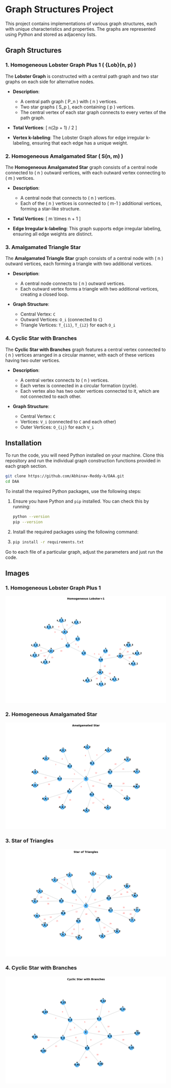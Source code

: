 # Graph Structures Project

This project contains implementations of various graph structures, each with unique characteristics and properties. The
graphs are represented using Python and stored as adjacency lists.

## Graph Structures

### 1. Homogeneous Lobster Graph Plus 1 \( \{Lob}(n, p) \)

The **Lobster Graph** is constructed with a central path graph and two star graphs on each side for alternative nodes.

- **Description**:
    - A central path graph \( P_n \) with \( n \) vertices.
    - Two star graphs \( S_p \), each containing \( p \) vertices.
    - The central vertex of each star graph connects to every vertex of the path graph.

- **Total Vertices**:
  \[
  n(2p + 1) / 2
  \]

- **Vertex k-labeling**: The Lobster Graph allows for edge irregular k-labeling, ensuring that each edge has a unique
  weight.

### 2. Homogeneous Amalgamated Star \( S(n, m) \)

The **Homogeneous Amalgamated Star** graph consists of a central node connected to \( n \) outward vertices, with each
outward vertex connecting to \( m \) vertices.

- **Description**:
    - A central node that connects to \( n \) vertices.
    - Each of the \( n \) vertices is connected to \( m-1 \) additional vertices, forming a star-like structure.

- **Total Vertices**:
  \[
  m \times n + 1
  \]

- **Edge Irregular k-labeling**: This graph supports edge irregular labeling, ensuring all edge weights are distinct.

### 3. Amalgamated Triangle Star

The **Amalgamated Triangle Star** graph consists of a central node with \( n \) outward vertices, each forming a
triangle with two additional vertices.

- **Description**:
    - A central node connects to \( n \) outward vertices.
    - Each outward vertex forms a triangle with two additional vertices, creating a closed loop.

- **Graph Structure**:
    - Central Vertex: `C`
    - Outward Vertices: `O_i` (connected to `C`)
    - Triangle Vertices: `T_{i1}`, `T_{i2}` for each `O_i`

### 4. Cyclic Star with Branches

The **Cyclic Star with Branches** graph features a central vertex connected to \( n \) vertices arranged in a circular
manner, with each of these vertices having two outer vertices.

- **Description**:
    - A central vertex connects to \( n \) vertices.
    - Each vertex is connected in a circular formation (cycle).
    - Each vertex also has two outer vertices connected to it, which are not connected to each other.

- **Graph Structure**:
    - Central Vertex: `C`
    - Vertices: `V_i` (connected to `C` and each other)
    - Outer Vertices: `O_{ij}` for each `V_i`

## Installation

To run the code, you will need Python installed on your machine. Clone this repository and run the individual graph
construction functions provided in each graph section.

```bash
git clone https://github.com/Abhinav-Reddy-k/DAA.git
cd DAA
```

To install the required Python packages, use the following steps:

1. Ensure you have Python and `pip` installed. You can check this by running:
   ```bash
   python --version
   pip --version
    ```
2. Install the required packages using the following command:
3. ```bash
   pip install -r requirements.txt
   ```

Go to each file of a particular graph, adjust the parameters and just run the code.

## Images

### 1. Homogeneous Lobster Graph Plus 1

![homogeneous_lobster_+1.png](images/homogeneous_lobster_+1.png)

### 2. Homogeneous Amalgamated Star

![amalgamated_star.png](images/amalgamated_star.png)

### 3. Star of Triangles

![star_of_triangles.png](images/star_of_triangles.png)

### 4. Cyclic Star with Branches

![cyclic_star_with_branches.png](images/cyclic_star_with_branches.png)